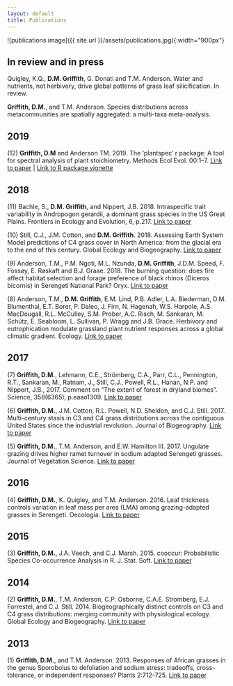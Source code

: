 ```yaml
---
layout: default
title: Publications
---
```


![publications image]({{ site.url }}/assets/publications.jpg){:width="900px"}

## In review and in press

Quigley, K.Q., **D.M. Griffith**, G. Donati and T.M. Anderson. Water and nutrients, not herbivory, drive global patterns of grass leaf silicification. In review.

**Griffith, D.M.**, and T.M. Anderson. Species distributions across metacommunities are spatially aggregated: a multi-taxa meta-analysis.

## 2019

(12) **Griffith, D.M** and Anderson TM. 2019. The ‘plantspec’ r package: A tool for spectral analysis of plant stoichiometry. Methods Ecol Evol. 00:1–7. [Link to paper](https://besjournals.onlinelibrary.wiley.com/doi/10.1111/2041-210X.13143) | [Link to R package vignette](https://griffithdan.github.io/pages/code_and_data/plantspec.html)

## 2018

(11) Bachle, S., **D.M. Griffith**, and Nippert, J.B. 2018. Intraspecific trait variability in Andropogon gerardii, a dominant grass species in the US Great Plains. Frontiers in Ecology and Evolution, 6, p.217. [Link to paper](https://www.frontiersin.org/articles/10.3389/fevo.2018.00217/full)

(10) Still, C.J., J.M. Cotton, and **D.M. Griffith**. 2018. Assessing Earth System Model predictions of C4 grass cover in North America: from the glacial era to the end of this century. Global Ecology and Biogeography. [Link to paper](https://onlinelibrary.wiley.com/doi/full/10.1111/geb.12830)

(9) Anderson, T.M., P.M. Ngoti, M.L. Nzunda, **D.M. Griffith**, J.D.M. Speed, F. Fossøy, E. Røskaft and B.J. Graae. 2018. The burning question: does fire affect habitat selection and forage preference of black rhinos (Diceros bicornis) in Serengeti National Park? Oryx. [Link to paper](https://www.cambridge.org/core/journals/oryx/article/burning-question-does-fire-affect-habitat-selection-and-forage-preference-of-the-black-rhinoceros-diceros-bicornis-in-east-african-savannahs/C6095D3496315C71D2237F8B65CDD2A7)

(8) Anderson, T.M., **D.M. Griffith**, E.M. Lind, P.B. Adler, L.A. Biederman, D.M. Blumenthal, E.T. Borer, P. Daleo, J. Firn, N. Hagenah, W.S. Harpole, A.S. MacDougall, R.L. McCulley, S.M. Prober, A.C. Risch, M. Sankaran, M. Schütz, E. Seabloom, L. Sullivan, P. Wragg and J.B. Grace. Herbivory and eutrophication modulate grassland plant nutrient responses across a global climatic gradient. Ecology. [Link to paper](https://esajournals.onlinelibrary.wiley.com/doi/epdf/10.1002/ecy.2175)

## 2017

(7) **Griffith, D.M.**, Lehmann, C.E., Strömberg, C.A., Parr, C.L., Pennington, R.T., Sankaran, M., Ratnam, J., Still, C.J., Powell, R.L., Hanan, N.P. and Nippert, J.B., 2017. Comment on “The extent of forest in dryland biomes”. Science, 358(6365), p.eaao1309. [Link to paper](http://science.sciencemag.org/content/358/6365/eaao1309/tab-pdf)

(6) **Griffith, D.M.**, J.M. Cotton, R.L. Powell, N.D. Sheldon, and C.J. Still. 2017. Multi-century stasis in C3 and C4 grass distributions across the contiguous United States since the industrial revolution. Journal of Biogeography. [Link to paper](https://onlinelibrary.wiley.com/doi/abs/10.1111/jbi.13061)

(5) **Griffith, D.M.**, T.M. Anderson, and E.W. Hamilton III. 2017. Ungulate grazing drives higher ramet turnover in sodium adapted Serengeti grasses. Journal of Vegetation Science. [Link to paper](https://onlinelibrary.wiley.com/doi/abs/10.1111/jvs.12526)

## 2016

(4) **Griffith, D.M.**, K. Quigley, and T.M. Anderson. 2016. Leaf thickness controls variation in leaf mass per area (LMA) among grazing-adapted grasses in Serengeti. Oecologia. [Link to paper](https://link.springer.com/article/10.1007%2Fs00442-016-3632-3)

## 2015

(3) **Griffith, D.M.**, J.A. Veech, and C.J. Marsh. 2015. cooccur: Probabilistic Species Co-occurrence Analysis in R. J. Stat. Soft. [Link to paper](https://www.jstatsoft.org/article/view/v069c02)

## 2014

(2) **Griffith, D.M.**, T.M. Anderson, C.P. Osborne, C.A.E. Stromberg, E.J. Forrestel, and C.J. Still. 2014. Biogeographically distinct controls on C3 and C4 grass distributions: merging community with physiological ecology. Global Ecology and Biogeography. [Link to paper](https://onlinelibrary.wiley.com/doi/full/10.1111/geb.12265)

## 2013

(1) **Griffith, D.M.**, and T.M. Anderson. 2013. Responses of African grasses in the genus Sporobolus to defoliation and sodium stress: tradeoffs, cross-tolerance, or independent responses? Plants 2:712-725. [Link to paper](https://www.ncbi.nlm.nih.gov/pubmed/27137400)
